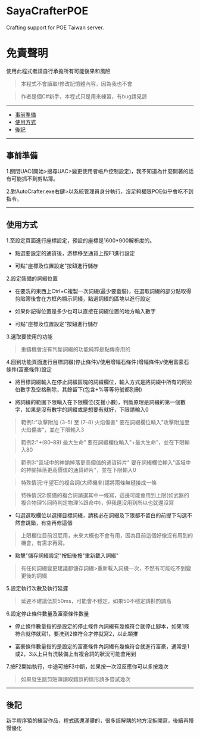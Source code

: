 # SayaCrafterPOE
Crafting support for POE Taiwan server.


# 免責聲明

使用此程式者請自行承擔所有可能後果和風險

> 本程式不會讀取/修改記憶體內容，因為我也不會

> 作者是個C#新手，本程式只是用來練習，有bug請見諒

---

* [事前準備](#事前準備)
* [使用方式](#使用方式)
* [後記](#後記)

---

## 事前準備

1.關閉UAC(開始>搜尋UAC>變更使用者帳戶控制設定)，我不知道為什麼開著的話有可能抓不到剪貼簿。

2.對AutoCrafter.exe右鍵>以系統管理員身分執行，沒足夠權限POE似乎會吃不到指令。

---

## 使用方式

1.至設定頁面進行座標設定，預設的座標是1600*900解析度的。

+ 點選要設定的通貨後，游標移至通貨上按F1進行設定

+ 可點"座標及位置設定"按鈕進行儲存



2.設定裝備的詞綴位置

+ 在要洗的東西上Ctrl+C複製一次詞綴(最少要藍裝)，在選取詞綴的部分點取得剪貼簿後會在方框內顯示詞綴，點選詞綴的區塊以進行設定

+ 如果你記得位置是多少也可以直接在詞綴位置的地方輸入數字

+ 可點"座標及位置設定"按鈕進行儲存

3.選取要使用的功能

> 重鑄機會沒有判斷詞綴的功能純粹是點傳奇用的

4.回到功能頁面進行目標詞綴(停止條件)/使用增幅石條件(增幅條件)/使用富豪石條件(富豪條件)設定

+ 將目標詞綴輸入在停止詞綴區塊的詞綴欄位，輸入方式是將詞綴中所有的阿拉伯數字及空格刪除，其餘留下(包含+%等等符號都別刪)

+ 將詞綴的範圍下限輸入在下限欄位(支援小數)，判斷原理是詞綴的第一個數字，如果是沒有數字的詞綴或是想要有就好，下限請輸入0

> 範例1:"攻擊附加 (3–5) 至 (7–8) 火焰傷害" 要在詞綴欄位輸入"攻擊附加至火焰傷害"，並在下限輸入3

> 範例2:"+(80–89) 最大生命" 要在詞綴欄位輸入"+最大生命"，並在下限輸入80

> 範例3:"區域中的神諭掉落更高價值的通貨碎片" 要在詞綴欄位輸入"區域中的神諭掉落更高價值的通貨碎片"，並在下限輸入0

> 特殊情況:守望石的複合詞(大師機率)請將兩條無縫接成一條

> 特殊情況2:裝備的複合詞請選其中一條寫，這邊可能會用到上限(如武器的複合物理%同時判定物理%跟命中)，但我還沒用到所以也就還沒寫

+ 勾選選取欄位以選擇目標詞綴，請務必在詞綴及下限都不留白的前提下勾選不然會跳錯，有空再修這個

> 上限欄位目前沒屁用，未來大概也不會有用，因為目前這個好像沒有用到的機會，有需求再寫。

+ 點擊"儲存詞綴設定"按鈕後按"重新載入詞綴"

> 有任何詞綴變更建議都儲存詞綴>重新載入詞綴一次，不然有可能吃不到變更後的詞綴

5.設定執行次數及執行延遲

> 延遲不建議低於50ms，可能會不穩定，如果50不穩定請斟酌調高

6.設定停止條件數量及富豪條件數量

+ 停止條件數量指的是設定的停止條件內詞綴有幾條符合就停止腳本，如果1條符合就停就寫1，要洗到2條符合才停就寫2，以此類推

+ 富豪條件數量指的是設定的富豪條件內詞綴有幾條符合就進行富豪，通常是1或2，3以上只有洗裝備上有複合詞的狀況可能會用到

7.按F2開始執行，中途可按F3中斷，如果按一次沒反應你可以多按幾次

> 如果發生跳剪貼簿讀取錯誤的情形請多嘗試幾次

---

## 後記

新手程序猿的練習作品，程式碼還滿髒的，很多該解耦的地方沒拆開寫，後續再慢慢優化
